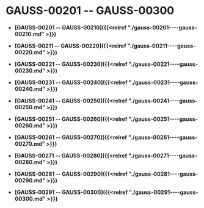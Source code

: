 # GAUSS-00201 -- GAUSS-00300<a name="ZH-CN_TOPIC_0302073533"></a>

-   **[GAUSS-00201 -- GAUSS-00210]({{<relref "./gauss-00201----gauss-00210.md" >}})**  

-   **[GAUSS-00211 -- GAUSS-00220]({{<relref "./gauss-00211----gauss-00220.md" >}})**  

-   **[GAUSS-00221 -- GAUSS-00230]({{<relref "./gauss-00221----gauss-00230.md" >}})**  

-   **[GAUSS-00231 -- GAUSS-00240]({{<relref "./gauss-00231----gauss-00240.md" >}})**  

-   **[GAUSS-00241 -- GAUSS-00250]({{<relref "./gauss-00241----gauss-00250.md" >}})**  

-   **[GAUSS-00251 -- GAUSS-00260]({{<relref "./gauss-00251----gauss-00260.md" >}})**  

-   **[GAUSS-00261 -- GAUSS-00270]({{<relref "./gauss-00261----gauss-00270.md" >}})**  

-   **[GAUSS-00271 -- GAUSS-00280]({{<relref "./gauss-00271----gauss-00280.md" >}})**  

-   **[GAUSS-00281 -- GAUSS-00290]({{<relref "./gauss-00281----gauss-00290.md" >}})**  

-   **[GAUSS-00291 -- GAUSS-00300]({{<relref "./gauss-00291----gauss-00300.md" >}})**  


